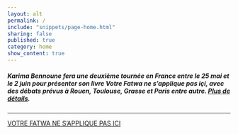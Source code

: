 ```yaml
---
layout: alt
permalink: /
include: "snippets/page-home.html"
sharing: false
published: true
category: home
show_content: true
---
```



##### Karima Bennoune fera une deuxième tournée en France entre le 25 mai et le 2 juin pour présenter son livre _Votre Fatwa ne s’applique pas içi_, avec des débats  prévus à Rouen, Toulouse, Grasse et Paris entre autre.  [Plus de détails](/en-francais/#Événements).

---

[VOTRE FATWA NE S’APPLIQUE PAS ICI](/en-francais/)
